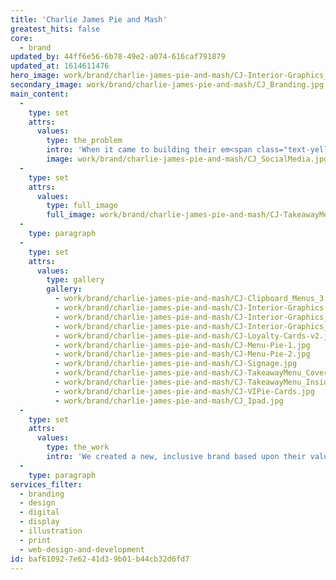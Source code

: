 ```yaml
---
title: 'Charlie James Pie and Mash'
greatest_hits: false
core:
  - brand
updated_by: 44ff6e56-6b78-49e2-a074-616caf791879
updated_at: 1614611476
hero_image: work/brand/charlie-james-pie-and-mash/CJ-Interior-Graphics_2.jpg
secondary_image: work/brand/charlie-james-pie-and-mash/CJ_Branding.jpg
main_content:
  -
    type: set
    attrs:
      values:
        type: the_problem
        intro: 'When it came to building their em<span class="text-yellow">pie</span>re, Charlie James Pie &amp; Mash knew the perfect creative team they wanted to help with their vision. '
        image: work/brand/charlie-james-pie-and-mash/CJ_SocialMedia.jpg
  -
    type: set
    attrs:
      values:
        type: full_image
        full_image: work/brand/charlie-james-pie-and-mash/CJ-TakeawayMenu_Cover.jpg
  -
    type: paragraph
  -
    type: set
    attrs:
      values:
        type: gallery
        gallery:
          - work/brand/charlie-james-pie-and-mash/CJ-Clipboard_Menus_3.jpg
          - work/brand/charlie-james-pie-and-mash/CJ-Interior-Graphics.jpg
          - work/brand/charlie-james-pie-and-mash/CJ-Interior-Graphics_3.jpg
          - work/brand/charlie-james-pie-and-mash/CJ-Interior-Graphics_4.jpg
          - work/brand/charlie-james-pie-and-mash/CJ-Loyalty-Cards-v2.jpg
          - work/brand/charlie-james-pie-and-mash/CJ-Menu-Pie-1.jpg
          - work/brand/charlie-james-pie-and-mash/CJ-Menu-Pie-2.jpg
          - work/brand/charlie-james-pie-and-mash/CJ-Signage.jpg
          - work/brand/charlie-james-pie-and-mash/CJ-TakeawayMenu_Cover_v2.jpg
          - work/brand/charlie-james-pie-and-mash/CJ-TakeawayMenu_Inside.jpg
          - work/brand/charlie-james-pie-and-mash/CJ-VIPie-Cards.jpg
          - work/brand/charlie-james-pie-and-mash/CJ_Ipad.jpg
  -
    type: set
    attrs:
      values:
        type: the_work
        intro: 'We created a new, inclusive brand based upon their values, then applied it across digital content for social media, a website, print materials such as menus and loyalty cards, display signage and window graphics. Instore, we consulted on interior elements and design considerations to help create a strong sense of the brand’s image from the moment you step inside, and ensure a continuity of branding from webpage to store.'
  -
    type: paragraph
services_filter:
  - branding
  - design
  - digital
  - display
  - illustration
  - print
  - web-design-and-development
id: baf61092-7e62-41d3-9b01-b44cb32d6fd7
---
```

